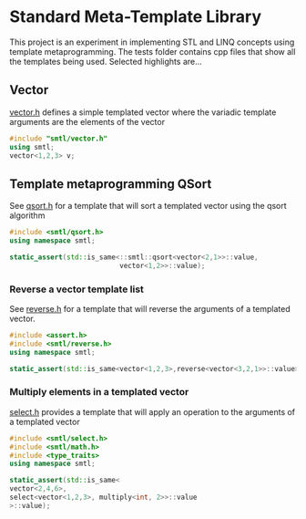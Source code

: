 # Standard Meta-Template Library

This project is an experiment in implementing STL and LINQ concepts using
template metaprogramming.  The tests folder contains cpp files that show all the templates being used. Selected
highlights are...

## Vector

[vector.h](include/smtl/vector.h) defines a simple templated vector where the variadic template arguments are
the elements of the vector
```c++
#include "smtl/vector.h"
using smtl;
vector<1,2,3> v;
```

## Template metaprogramming QSort

See [qsort.h](include/smtl/qsort.h) for a template that will sort a templated vector using
the qsort algorithm
```c++
#include <smtl/qsort.h>
using namespace smtl;

static_assert(std::is_same<::smtl::qsort<vector<2,1>>::value, 
                           vector<1,2>>::value);
```

### Reverse a vector template list

See [reverse.h](include/smtl/reverse.h) for a template that will reverse the arguments of
a templated vector.
```c++
#include <assert.h>
#include <smtl/reverse.h>
using namespace smtl;

static_assert(std::is_same<vector<1,2,3>,reverse<vector<3,2,1>>::value>::value);
```


### Multiply elements in a templated vector

[select.h](include/smtl/select.h) provides a template that will apply an operation to the 
arguments of a templated vector
```c++
#include <smtl/select.h>
#include <smtl/math.h>
#include <type_traits>
using namespace smtl;

static_assert(std::is_same<
vector<2,4,6>,
select<vector<1,2,3>, multiply<int, 2>>::value
>::value);
```
